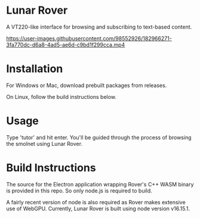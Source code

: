 # Lunar Rover

A VT220-like interface for browsing and subscribing to text-based content.

https://user-images.githubusercontent.com/98552926/182966271-3fa770dc-d6a8-4ad5-ae6d-c9bd1f299cca.mp4

# Installation

For Windows or Mac, download prebuilt packages from releases.

On Linux, follow the build instructions below.

# Usage

Type 'tutor' and hit enter. You'll be guided through the process of browsing the smolnet using Lunar Rover.

# Build Instructions

The source for the Electron application wrapping Rover's C++ WASM binary is provided in this repo. So only node.js is required to build.

A fairly recent version of node is also required as Rover makes extensive use of WebGPU. Currently, Lunar Rover is built using node version v16.15.1.
